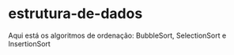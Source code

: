 # estrutura-de-dados
Aqui está os algoritmos de ordenação: BubbleSort, SelectionSort e InsertionSort
